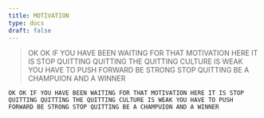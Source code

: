```yaml
---
title: MOTIVATION
type: docs
draft: false
---
```


> OK OK IF YOU HAVE BEEN WAITING FOR THAT MOTIVATION HERE IT IS STOP QUITTING QUITTING THE QUITTING CULTURE IS WEAK YOU HAVE TO PUSH FORWARD BE STRONG STOP QUITTING BE A CHAMPUION AND A WINNER

```plaintext {filename="Copy to clipboard"}
OK OK IF YOU HAVE BEEN WAITING FOR THAT MOTIVATION HERE IT IS STOP QUITTING QUITTING THE QUITTING CULTURE IS WEAK YOU HAVE TO PUSH FORWARD BE STRONG STOP QUITTING BE A CHAMPUION AND A WINNER
```
